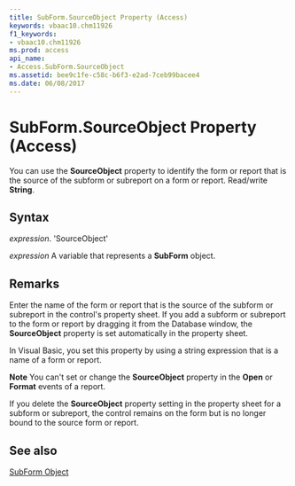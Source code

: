 ```yaml
---
title: SubForm.SourceObject Property (Access)
keywords: vbaac10.chm11926
f1_keywords:
- vbaac10.chm11926
ms.prod: access
api_name:
- Access.SubForm.SourceObject
ms.assetid: bee9c1fe-c58c-b6f3-e2ad-7ceb99bacee4
ms.date: 06/08/2017
---
```



# SubForm.SourceObject Property (Access)

You can use the  **SourceObject** property to identify the form or report that is the source of the subform or subreport on a form or report. Read/write **String**.


## Syntax

 _expression_. 'SourceObject'

 _expression_ A variable that represents a **SubForm** object.


## Remarks

Enter the name of the form or report that is the source of the subform or subreport in the control's property sheet. If you add a subform or subreport to the form or report by dragging it from the Database window, the  **SourceObject** property is set automatically in the property sheet.

In Visual Basic, you set this property by using a string expression that is a name of a form or report.


 **Note**  You can't set or change the  **SourceObject** property in the **Open** or **Format** events of a report.

If you delete the  **SourceObject** property setting in the property sheet for a subform or subreport, the control remains on the form but is no longer bound to the source form or report.


## See also


[SubForm Object](Access.SubForm.md)

